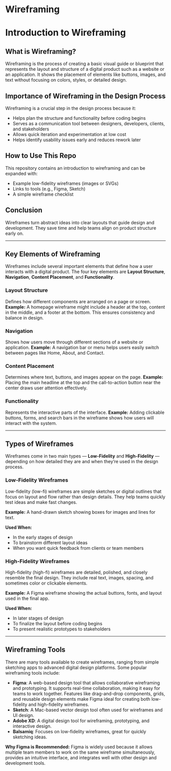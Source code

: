 # Wireframing
# Introduction to Wireframing

## What is Wireframing?
Wireframing is the process of creating a basic visual guide or blueprint that represents the layout and structure of a digital product such as a website or an application. It shows the placement of elements like buttons, images, and text without focusing on colors, styles, or detailed design.

## Importance of Wireframing in the Design Process
Wireframing is a crucial step in the design process because it:
- Helps plan the structure and functionality before coding begins
- Serves as a communication tool between designers, developers, clients, and stakeholders
- Allows quick iteration and experimentation at low cost
- Helps identify usability issues early and reduces rework later

## How to Use This Repo
This repository contains an introduction to wireframing and can be expanded with:
- Example low-fidelity wireframes (images or SVGs)
- Links to tools (e.g., Figma, Sketch)
- A simple wireframe checklist

## Conclusion
Wireframes turn abstract ideas into clear layouts that guide design and development. They save time and help teams align on product structure early on.

------------

## Key Elements of Wireframing

Wireframes include several important elements that define how a user interacts with a digital product. The four key elements are **Layout Structure**, **Navigation**, **Content Placement**, and **Functionality**.

### Layout Structure
Defines how different components are arranged on a page or screen.
**Example:** A homepage wireframe might include a header at the top, content in the middle, and a footer at the bottom. This ensures consistency and balance in design.

### Navigation
Shows how users move through different sections of a website or application.
**Example:** A navigation bar or menu helps users easily switch between pages like Home, About, and Contact.

### Content Placement
Determines where text, buttons, and images appear on the page.
**Example:** Placing the main headline at the top and the call-to-action button near the center draws user attention effectively.

### Functionality
Represents the interactive parts of the interface.
**Example:** Adding clickable buttons, forms, and search bars in the wireframe shows how users will interact with the system.

------------

## Types of Wireframes

Wireframes come in two main types — **Low-Fidelity** and **High-Fidelity** — depending on how detailed they are and when they’re used in the design process.

### Low-Fidelity Wireframes
Low-fidelity (low-fi) wireframes are simple sketches or digital outlines that focus on layout and flow rather than design details.
They help teams quickly test ideas and make fast changes.

**Example:** A hand-drawn sketch showing boxes for images and lines for text.

**Used When:**
- In the early stages of design
- To brainstorm different layout ideas
- When you want quick feedback from clients or team members

### High-Fidelity Wireframes
High-fidelity (high-fi) wireframes are detailed, polished, and closely resemble the final design.
They include real text, images, spacing, and sometimes color or clickable elements.

**Example:** A Figma wireframe showing the actual buttons, fonts, and layout used in the final app.

**Used When:**
- In later stages of design
- To finalize the layout before coding begins
- To present realistic prototypes to stakeholders

- ------------

## Wireframing Tools

There are many tools available to create wireframes, ranging from simple sketching apps to advanced digital design platforms. Some popular wireframing tools include:

- **Figma**: A web-based design tool that allows collaborative wireframing and prototyping. It supports real-time collaboration, making it easy for teams to work together. Features like drag-and-drop components, grids, and reusable design elements make Figma ideal for creating both low-fidelity and high-fidelity wireframes.
- **Sketch**: A Mac-based vector design tool often used for wireframes and UI design.
- **Adobe XD**: A digital design tool for wireframing, prototyping, and interactive design.
- **Balsamiq**: Focuses on low-fidelity wireframes, great for quickly sketching ideas.

**Why Figma is Recommended:**
Figma is widely used because it allows multiple team members to work on the same wireframe simultaneously, provides an intuitive interface, and integrates well with other design and development tools.


